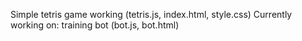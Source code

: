 Simple tetris game working (tetris.js, index.html, style.css) 
Currently working on: training bot (bot.js, bot.html)
